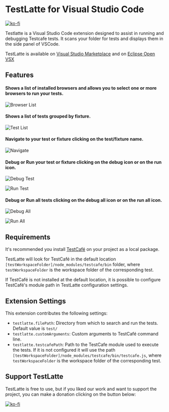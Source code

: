 # TestLatte for Visual Studio Code

[![ko-fi](./images/BuyMeACoffee_Red.png)](https://ko-fi.com/L4L31WZFI)

Testlatte is a Visual Studio Code extension designed to assist in running and debugging Testcafe tests. It scans your folder for tests and displays them in the side panel of VSCode.

TestLatte is available on [Visual Studio Marketplace](https://marketplace.visualstudio.com/items?itemName=sshimono.testlatte) and on [Eclipse Open VSX](https://open-vsx.org/extension/sshimono/testlatte)

## Features

#### Shows a list of installed browsers and allows you to select one or more browsers to run your tests.

![Browser List](./images/browser-list.png)

#### Shows a list of tests grouped by fixture.

![Test List](./images/test-list.png)

#### Navigate to your test or fixture clicking on the test/fixture name.

![Navigate](./images/navigate.png)

#### Debug or Run your test or fixture clicking on the debug icon or on the run icon.
![Debug Test](./images/debug-test.png)


![Run Test](./images/run-test.png)

#### Debug or Run all tests clicking on the debug all icon or on the run all icon.

![Debug All](./images/debug-all.png)


![Run All](./images/run-all.png)


## Requirements

It's recommended you install [TestCafé](https://github.com/DevExpress/testcafe) on your project as a local package.

TestLatte will look for TestCafé in the default location `[testWorkspaceFolder]/node_modules/testcafe/bin` folder, where `testWorkspaceFolder` is the workspace folder of the corresponding test.

If TestCafé is not installed at the default location, it is possible to configure TestCafé's module path in TestLatte configuration settings.

## Extension Settings

This extension contributes the following settings:

* `testlatte.filePath`: Directory from which to search and run the tests. Default value is `test/`
* `testlatte.customArguments`: Custom arguments to TestCafé command line.
* `testlatte.testcafePath`: Path to the TestCafe module used to execute the tests. If it is not configured it will use the path `[testWorkspaceFolder]/node_modules/testcafe/bin/testcafe.js`, where `testWorkspaceFolder` is the workspace folder of the corresponding test.

## Support TestLatte

TestLatte is free to use, but if you liked our work and want to support the project, you can make a donation clicking on the button below:

[![ko-fi](./images/SupportMe_red.png)](https://ko-fi.com/L4L31WZFI)
